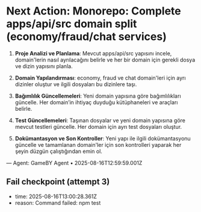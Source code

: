 # Next Action: Monorepo: Complete apps/api/src domain split (economy/fraud/chat services)

1. **Proje Analizi ve Planlama**: Mevcut apps/api/src yapısını incele, domain'lerin nasıl ayrılacağını belirle ve her bir domain için gerekli dosya ve dizin yapısını planla.

2. **Domain Yapılandırması**: economy, fraud ve chat domain'leri için ayrı dizinler oluştur ve ilgili dosyaları bu dizinlere taşı.

3. **Bağımlılık Güncellemeleri**: Yeni domain yapısına göre bağımlılıkları güncelle. Her domain’in ihtiyaç duyduğu kütüphaneleri ve araçları belirle.

4. **Test Güncellemeleri**: Taşınan dosyalar ve yeni domain yapısına göre mevcut testleri güncelle. Her domain için ayrı test dosyaları oluştur.

5. **Dokümantasyon ve Son Kontroller**: Yeni yapı ile ilgili dokümantasyonu güncelle ve tamamlanan domain'ler için son kontrolleri yaparak her şeyin düzgün çalıştığından emin ol.

— Agent: GameBY Agent • 2025-08-16T12:59:59.001Z


## Fail checkpoint (attempt 3)
- time: 2025-08-16T13:00:28.361Z
- reason: Command failed: npm test
